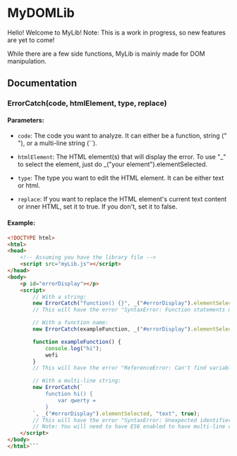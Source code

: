 # MyDOMLib

Hello! Welcome to MyLib! Note: This is a work in progress, so new features are yet to come!

While there are a few side functions, MyLib is mainly made for DOM manipulation.

## Documentation

### ErrorCatch(code, htmlElement, type, replace)

#### Parameters:

- `code`:
  The code you want to analyze. It can either be a function, string (" "), or a multi-line string (``).
  
- `htmlElement`:
  The HTML element(s) that will display the error. To use "_" to select the element, just do _("your element").elementSelected.
  
- `type`:
  The type you want to edit the HTML element. It can be either text or html.
  
- `replace`:
  If you want to replace the HTML element's current text content or inner HTML, set it to true. If you don't, set it to false.

#### Example:

```html
<!DOCTYPE html>
<html>
<head>
    <!-- Assuming you have the library file -->
    <script src="myLib.js"></script>
</head>
<body>
    <p id="errorDisplay"></p>
    <script>
        // With a string:
        new ErrorCatch("function() {}", _("#errorDisplay").elementSelected, "text", true);
        // This will have the error "SyntaxError: Function statements must have a name."

        // With a function name:
        new ErrorCatch(exampleFunction, _("#errorDisplay").elementSelected, "text", true);

        function exampleFunction() {
            console.log("hi");
            wefi
        }
        // This will have the error "ReferenceError: Can't find variable: wefi"

        // With a multi-line string:
        new ErrorCatch(`
            function hi() {
                var qwerty =
            }
        `, _("#errorDisplay").elementSelected, "text", true);
        // This will have the error "SyntaxError: Unexpected identifier 'qwerty'"
        // Note: You will need to have ES6 enabled to have multi-line comments.
    </script>
</body>
</html>```
